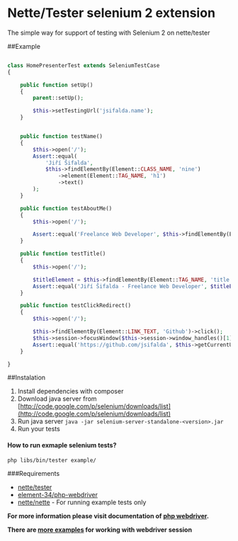 Nette/Tester selenium 2 extension
===============

The simple way for support of testing with Selenium 2 on nette/tester

##Example

```php

class HomePresenterTest extends SeleniumTestCase
{

	public function setUp()
	{
		parent::setUp();

		$this->setTestingUrl('jsifalda.name');
	}


	public function testName()
	{
		$this->open('/');
		Assert::equal(
			'Jiří Šifalda',
			$this->findElementBy(Element::CLASS_NAME, 'nine')
				->element(Element::TAG_NAME, 'h1')
				->text()
		);
	}

	public function testAboutMe()
	{
		$this->open('/');

		Assert::equal('Freelance Web Developer', $this->findElementBy(Element::CLASS_NAME, 'subhead')->text());
	}

	public function testTitle()
	{
		$this->open('/');

		$titleElement = $this->findElementBy(Element::TAG_NAME, 'title');
		Assert::equal('Jiří Šifalda - Freelance Web Developer', $titleElement->text());
	}

	public function testClickRedirect()
	{
		$this->open('/');

		$this->findElementBy(Element::LINK_TEXT, 'Github')->click();
		$this->session->focusWindow($this->session->window_handles()[1]);
		Assert::equal('https://github.com/jsifalda', $this->getCurrentUrl());
	}

}

```

##Instalation
1. Install dependencies with composer
2. Download java server from [http://code.google.com/p/selenium/downloads/list](http://code.google.com/p/selenium/downloads/list)
3. Run java server
	`java -jar selenium-server-standalone-<version>.jar`
4. Run your tests

#### How to run exmaple selenium tests?
`php libs/bin/tester example/`

###Requirements
* [nette/tester](https://github.com/nette/tester)
* [element-34/php-webdriver](https://github.com/Element-34/php-webdriver)
* [nette/nette](https://github.com/nette/nette) - For running example tests only

**For more information please visit documentation of [php webdriver](https://github.com/Element-34/php-webdriver).**

**There are [more examples](https://github.com/facebook/php-webdriver/wiki/Example-command-reference) for working with webdriver session**

